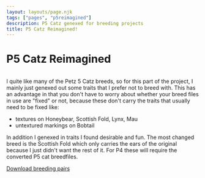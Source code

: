 ```yaml
---
layout: layouts/page.njk
tags: ["pages", "p5reimagined"]
description: P5 Catz genexed for breeding projects
title: P5 Catz Reimagined!
---
```

# P5 Catz Reimagined

<img srcset="/public/images/p5catz.png 2x">


I quite like many of the Petz 5 Catz breeds, so for this part of the project, I mainly just genexed out some traits that I prefer not to breed with. This has an advantage in that you don't have to worry about whether your breed files in use are "fixed" or not, because these don't carry the traits that usually need to be fixed like:

- textures on Honeybear, Scottish Fold, Lynx, Mau
- untextured markings on Bobtail

In addition I genexed in traits I found desirable and fun. The most changed breed is the Scottish Fold which only carries the ears of the original because I just didn't want the rest of it. For P4 these will require the converted P5 cat breedfiles.

[Download breeding pairs](/public/downloads/catz.zip?v=1628454083910)

